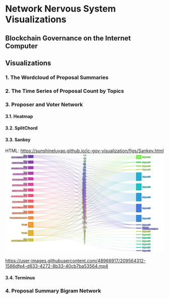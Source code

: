 # Network Nervous System Visualizations
## Blockchain Governance on the Internet Computer
## Visualizations

### 1. The Wordcloud of Proposal Summaries



### 2. The Time Series of Proposal Count by Topics



### 3. Proposer and Voter Network 

#### 3.1. Heatmap




#### 3.2. SplitChord



#### 3.3. Sankey
HTML: https://sunshineluyao.github.io/ic-gov-visualization/figs/Sankey.html
<img src="./figs/Sankey.png" alt="drawing" width="800"/>



https://user-images.githubusercontent.com/48966917/209564312-1586dfe4-d633-4272-8b33-40cb7ba53564.mp4




#### 3.4. Terminus





### 4. Proposal Summary Bigram Network
